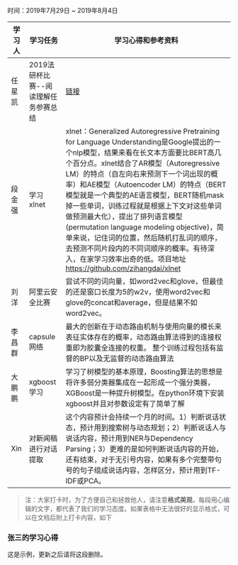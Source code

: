 时间：2019年7月29日 ~ 2019年8月4日

| 学习人  | 学习任务                  | 学习心得和参考资料                                |
| ---- | --------------------- | ---------------------------------------- |
| 任星凯  | 2019法研杯比赛--阅读理解任务参赛总结 | [链接](https://zhuanlan.zhihu.com/p/76377422) |
| 段金强  | 学习xlnet               | xlnet：Generalized Autoregressive Pretraining for Language Understanding是Google提出的一个nlp模型，结果来看在长文本方面要比BERT高几个百分点。xlnet结合了AR模型（Autoregressive LM）的特点（自左向右来预测下一个词出现的概率）和AE模型（Autoencoder LM）的特点（BERT模型就是一个典型的AE语言模型，BERT随机mask掉一些单词，训练过程就是根据上下文对这些单词做预测最大化），提出了排列语言模型 (permutation language modeling objective)，简单来说，记住词的位置，然后随机打乱词的顺序，去预测不同片段内的不同词顺序的概率。有待深入，在家学习效率出奇的低。项目地址<https://github.com/zihangdai/xlnet> |
|刘洋|阿里云安全比赛|尝试不同的词向量，如word2vec和glove，但最佳的还是窗口长度为5的w2v，使用word2vec和glove的concat和average，但是结果不如word2vec。|
|李昌群|capsule网络|最大的创新在于动态路由机制与使用向量的模长来表征实体存在的概率，动态路由算法得到的连接权重即为胶囊全连接的权重。 整个训练过程包括有监督的BP以及无监督的动态路由算法|
|大鹏鹏|xgboost学习|学习了树模型的基本原理，Boosting算法的思想是将许多弱分类器集成在一起形成一个强分类器，XGBoost是一种提升树模型。在python环境下安装xgboost并且对参数设定有了简单了解|
|Xin|对新闻稿进行对话提取|这个内容预计会持续一个月的时间。1）判断说话状态，预计用到搜索树与动态规划；2）判断说话人与说话内容，预计用到NER与Dependency Parsing；3）更难的是如何判断说话内容的开始，还有结束，对于无引号内容，如果有多个完整带句号的句子组成说话内容，怎样区分，预计用到TF-IDF或PCA。|



> 注：大家打卡时，为了方便自己和拯救他人，请注意**格式美观**，每段用心编辑的文字，都代表了我们的学习态度。如果表格中无法很好的显示格式，可以在文档后附上打卡内容，如下

### 张三的学习心得
这是示例，更新之后请将这段删除。
